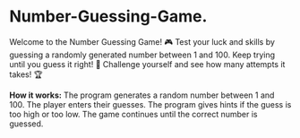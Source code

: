 # Number-Guessing-Game.
Welcome to the Number Guessing Game! 🎮 Test your luck and skills by guessing a randomly generated number between 1 and 100. Keep trying until you guess it right! 🚀 Challenge yourself and see how many attempts it takes! 🏆

**How it works:**
The program generates a random number between 1 and 100.
The player enters their guesses.
The program gives hints if the guess is too high or too low.
The game continues until the correct number is guessed.

